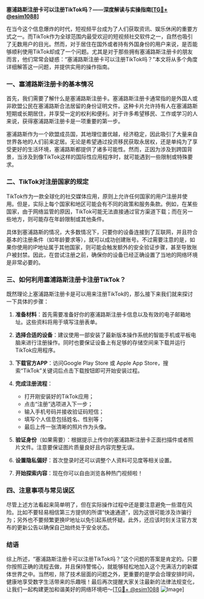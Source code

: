 **塞浦路斯注册卡可以注册TikTok吗？——深度解读与实操指南[[TG💪+ @esim1088](https://t.me/s/esim1088)]**

在当今这个信息爆炸的时代，短视频平台成为了人们获取资讯、娱乐休闲的重要方式之一。而TikTok作为全球范围内最受欢迎的短视频社交软件之一，自然也吸引了无数用户的目光。然而，对于居住在国外或者持有外国身份的用户来说，是否能够顺利使用TikTok却成了一个问题。尤其是对于那些拥有塞浦路斯注册卡的朋友而言，他们常常会疑惑：“塞浦路斯注册卡可以注册TikTok吗？”本文将从多个角度详细解答这一问题，并提供实用的操作指南。

### 一、塞浦路斯注册卡的基本情况

首先，我们需要了解什么是塞浦路斯注册卡。塞浦路斯注册卡通常指的是外国人或非欧盟公民在塞浦路斯合法居留的身份证明文件。这种卡片允许持有人在塞浦路斯短期或长期居住，并享受一定的权利和便利。对于许多希望移民、工作或学习的人来说，获得塞浦路斯注册卡是一项重要的第一步。

塞浦路斯作为一个欧盟成员国，其地理位置优越，经济稳定，因此吸引了大量来自世界各地的人们前来定居。无论是希望通过投资移民获取永居权，还是单纯为了享受更好的生活环境，塞浦路斯都提供了诸多可能性。然而，正因为涉及到跨国背景，当涉及到像TikTok这样的国际性应用程序时，就可能遇到一些限制或特殊要求。

### 二、TikTok对注册国家的规定

TikTok作为一款全球化的社交媒体应用，原则上允许任何国家的用户注册并使用。但是，实际上每个国家和地区可能会有不同的政策和服务条款。例如，在某些国家，由于网络监管的原因，TikTok可能无法直接通过官方渠道下载；而在另一些地方，则可能存在年龄限制或其他条件。

具体到塞浦路斯的情况，大多数情况下，只要你的设备连接到了互联网，并且符合基本的注册条件（如年龄要求等），就可以成功创建账号。不过需要注意的是，如果你使用的IP地址属于其他国家，则可能会触发额外的安全验证步骤，甚至导致账户被封禁。因此，在尝试注册之前，确保你的设备已经正确设置了当地的网络环境是非常必要的。

### 三、如何利用塞浦路斯注册卡注册TikTok？

既然理论上塞浦路斯注册卡是可以用来注册TikTok的，那么接下来我们就来探讨一下具体的步骤：

1. **准备材料**：首先需要准备好你的塞浦路斯注册卡信息以及有效的电子邮箱地址。这些资料将用于填写注册表单。
   
2. **选择合适的设备**：建议使用一部安装了最新版本操作系统的智能手机或平板电脑来进行注册操作。同时也要保证设备上有足够的存储空间来下载并运行TikTok应用程序。

3. **下载官方APP**：访问Google Play Store 或 Apple App Store，搜索“TikTok”关键词后点击下载按钮即可开始安装过程。

4. **完成注册流程**：
   - 打开刚安装好的TikTok应用；
   - 点击“注册”选项进入下一步；
   - 输入手机号码并接收验证码短信；
   - 填写个人信息包括姓名、性别等；
   - 最后上传一张清晰的照片作为头像。

5. **验证身份**（如果需要）：根据提示上传你的塞浦路斯注册卡正面扫描件或者照片文件。注意要保证图片质量良好且内容完整无误。

6. **设置隐私偏好**：首次登录时还可以调整个人资料可见度等相关设置。

7. **开始探索内容**：现在你可以自由浏览各种热门视频啦！

### 四、注意事项与常见误区

尽管上述方法看起来简单明了，但在实际操作过程中还是要注意避免一些潜在风险。比如不要轻易相信第三方提供的所谓“快速通道”，因为这很可能涉及诈骗行为；另外也不要频繁更换IP地址以免引起系统怀疑。此外，还应该时刻关注官方发布的更新公告以确保自己始终处于安全状态。

### 结语

综上所述，“塞浦路斯注册卡可以注册TikTok吗？”这个问题的答案是肯定的。只要你按照正确的流程去做，并且保持警惕心，就能够轻松地加入这个充满活力的新媒体世界之中。当然啦，除了技术层面的问题之外，更重要的是学会合理安排时间，健康地享受数字生活带来的乐趣哦！最后再次提醒大家关注最新的法律法规变化，让我们一起构建更加和谐美好的网络环境吧～[[TG💪+ @esim1088](https://t.me/s/esim1088) ![Image](https://i.postimg.cc/4NQfJmqS/Snipaste-2025-05-13-00-14-12.png)]